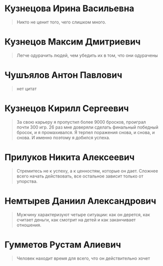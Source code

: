 # Кузнецова Ирина Васильевна 
> Никто не ценит того, чего слишком много.
# Кузнецов Максим Дмитриевич
> Легче одурачить людей, чем убедить их в том, что они одурачены
# Чушъялов Антон Павлович
> нет цитат
#  Кузнецов Кирилл Сергеевич 
>За свою карьеру я пропустил более 9000 бросков, проиграл почти 300 игр. 
>26 раз мне доверяли сделать финальный победный бросок, и я промахивался. 
>Я терпел поражения снова, и снова, и снова. И именно поэтому я добился успеха.
#  Прилуков Никита Алексеевич #
> Стремитесь не к успеху, а к ценностям, которые он дает.
> Cложнее всего начать действовать, все остальное зависит только от упорства.
# Немтырев Даниил Александрович
> Мужчину характеризуют четыре ситуации: как он дерется, как считает деньги, как смотрит на детей и как заканчивает отношения.
# Гумметов Рустам Алиевич
> Человек находит время для всего, что он действительно хочет

